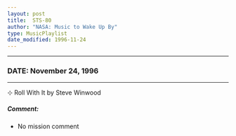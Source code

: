 ```yaml
---
layout: post
title:  STS-80
author: "NASA: Music to Wake Up By"
type: MusicPlaylist
date_modified: 1996-11-24
---
```


----
### DATE: November 24, 1996
----
⊹ Roll With It by Steve Winwood

##### Comment:
* No mission comment

